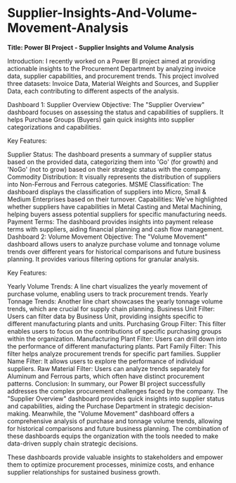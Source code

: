 # Supplier-Insights-And-Volume-Movement-Analysis
**Title: Power BI Project - Supplier Insights and Volume Analysis**

Introduction:
I recently worked on a Power BI project aimed at providing actionable insights to the Procurement Department by analyzing invoice data, supplier capabilities, and procurement trends. This project involved three datasets: Invoice Data, Material Weights and Sources, and Supplier Data, each contributing to different aspects of the analysis.

Dashboard 1: Supplier Overview
Objective:
The "Supplier Overview" dashboard focuses on assessing the status and capabilities of suppliers. It helps Purchase Groups (Buyers) gain quick insights into supplier categorizations and capabilities.

Key Features:

Supplier Status: The dashboard presents a summary of supplier status based on the provided data, categorizing them into 'Go' (for growth) and 'NoGo' (not to grow) based on their strategic status with the company.
Commodity Distribution: It visually represents the distribution of suppliers into Non-Ferrous and Ferrous categories.
MSME Classification: The dashboard displays the classification of suppliers into Micro, Small & Medium Enterprises based on their turnover.
Capabilities: We've highlighted whether suppliers have capabilities in Metal Casting and Metal Machining, helping buyers assess potential suppliers for specific manufacturing needs.
Payment Terms: The dashboard provides insights into payment release terms with suppliers, aiding financial planning and cash flow management.
Dashboard 2: Volume Movement
Objective:
The "Volume Movement" dashboard allows users to analyze purchase volume and tonnage volume trends over different years for historical comparisons and future business planning. It provides various filtering options for granular analysis.

Key Features:

Yearly Volume Trends: A line chart visualizes the yearly movement of purchase volume, enabling users to track procurement trends.
Yearly Tonnage Trends: Another line chart showcases the yearly tonnage volume trends, which are crucial for supply chain planning.
Business Unit Filter: Users can filter data by Business Unit, providing insights specific to different manufacturing plants and units.
Purchasing Group Filter: This filter enables users to focus on the contributions of specific purchasing groups within the organization.
Manufacturing Plant Filter: Users can drill down into the performance of different manufacturing plants.
Part Family Filter: This filter helps analyze procurement trends for specific part families.
Supplier Name Filter: It allows users to explore the performance of individual suppliers.
Raw Material Filter: Users can analyze trends separately for Aluminum and Ferrous parts, which often have distinct procurement patterns.
Conclusion:
In summary, our Power BI project successfully addresses the complex procurement challenges faced by the company. The "Supplier Overview" dashboard provides quick insights into supplier status and capabilities, aiding the Purchase Department in strategic decision-making. Meanwhile, the "Volume Movement" dashboard offers a comprehensive analysis of purchase and tonnage volume trends, allowing for historical comparisons and future business planning. The combination of these dashboards equips the organization with the tools needed to make data-driven supply chain strategic decisions.

These dashboards provide valuable insights to stakeholders and empower them to optimize procurement processes, minimize costs, and enhance supplier relationships for sustained business growth.

